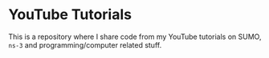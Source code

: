# YouTube Tutorials

This is a repository where I share code from my YouTube tutorials on SUMO, `ns-3` and programming/computer related stuff.
